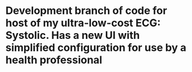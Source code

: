 # Development branch of code for host of my ultra-low-cost ECG: Systolic. Has a new UI with simplified configuration for use by a health professional
